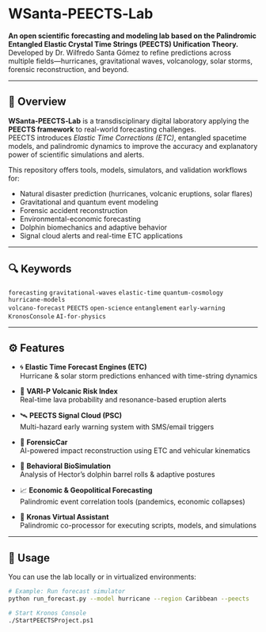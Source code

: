 # WSanta‑PEECTS‑Lab

**An open scientific forecasting and modeling lab based on the Palindromic Entangled Elastic Crystal Time Strings (PEECTS) Unification Theory.**  
Developed by Dr. Wilfredo Santa Gómez to refine predictions across multiple fields—hurricanes, gravitational waves, volcanology, solar storms, forensic reconstruction, and beyond.

---

## 🧬 Overview

**WSanta‑PEECTS‑Lab** is a transdisciplinary digital laboratory applying the **PEECTS framework** to real-world forecasting challenges.  
PEECTS introduces *Elastic Time Corrections (ETC)*, entangled spacetime models, and palindromic dynamics to improve the accuracy and explanatory power of scientific simulations and alerts.

This repository offers tools, models, simulators, and validation workflows for:
- Natural disaster prediction (hurricanes, volcanic eruptions, solar flares)
- Gravitational and quantum event modeling
- Forensic accident reconstruction
- Environmental-economic forecasting
- Dolphin biomechanics and adaptive behavior
- Signal cloud alerts and real-time ETC applications

---

## 🔍 Keywords

`forecasting` `gravitational-waves` `elastic-time` `quantum-cosmology` `hurricane-models`  
`volcano-forecast` `PEECTS` `open-science` `entanglement` `early-warning` `KronosConsole` `AI-for-physics`

---

## ⚙️ Features

- 🌀 **Elastic Time Forecast Engines (ETC)**  
  Hurricane & solar storm predictions enhanced with time-string dynamics

- 🌋 **VARI‑P Volcanic Risk Index**  
  Real-time lava probability and resonance-based eruption alerts

- 🛰️ **PEECTS Signal Cloud (PSC)**  
  Multi-hazard early warning system with SMS/email triggers

- 🔬 **ForensicCar**  
  AI-powered impact reconstruction using ETC and vehicular kinematics

- 🐬 **Behavioral BioSimulation**  
  Analysis of Hector’s dolphin barrel rolls & adaptive postures

- 📈 **Economic & Geopolitical Forecasting**  
  Palindromic event correlation tools (pandemics, economic collapses)

- 🧠 **Kronas Virtual Assistant**  
  Palindromic co-processor for executing scripts, models, and simulations

---

## 🧪 Usage

You can use the lab locally or in virtualized environments:

```bash
# Example: Run forecast simulator
python run_forecast.py --model hurricane --region Caribbean --peects

# Start Kronos Console
./StartPEECTSProject.ps1
